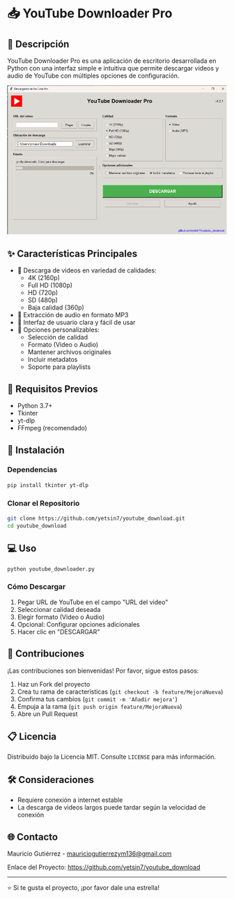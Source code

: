 # 📥 YouTube Downloader Pro

## 🌟 Descripción
YouTube Downloader Pro es una aplicación de escritorio desarrollada en Python con una interfaz simple e intuitiva que permite descargar videos y audio de YouTube con múltiples opciones de configuración.

![Captura de Pantalla](docs/screenshot.png)

## ✨ Características Principales
- 🎥 Descarga de videos en variedad de calidades:
  - 4K (2160p)
  - Full HD (1080p)
  - HD (720p)
  - SD (480p)
  - Baja calidad (360p)
- 🎵 Extracción de audio en formato MP3
- 🌈 Interfaz de usuario clara y fácil de usar
- 🔧 Opciones personalizables:
  - Selección de calidad
  - Formato (Video o Audio)
  - Mantener archivos originales
  - Incluir metadatos
  - Soporte para playlists

## 🚀 Requisitos Previos
- Python 3.7+
- Tkinter
- yt-dlp
- FFmpeg (recomendado)

## 🔧 Instalación

### Dependencias
```bash
pip install tkinter yt-dlp
```

### Clonar el Repositorio
```bash
git clone https://github.com/yetsin7/youtube_download.git
cd youtube_download
```

## 💻 Uso
```bash
python youtube_downloader.py
```

### Cómo Descargar
1. Pegar URL de YouTube en el campo "URL del video"
2. Seleccionar calidad deseada
3. Elegir formato (Video o Audio)
4. Opcional: Configurar opciones adicionales
5. Hacer clic en "DESCARGAR"

## 🤝 Contribuciones
¡Las contribuciones son bienvenidas! Por favor, sigue estos pasos:
1. Haz un Fork del proyecto
2. Crea tu rama de características (`git checkout -b feature/MejoraNueva`)
3. Confirma tus cambios (`git commit -m 'Añadir mejora'`)
4. Empuja a la rama (`git push origin feature/MejoraNueva`)
5. Abre un Pull Request

## 📋 Licencia
Distribuido bajo la Licencia MIT. Consulte `LICENSE` para más información.

## 🛠️ Consideraciones
- Requiere conexión a internet estable
- La descarga de videos largos puede tardar según la velocidad de conexión

## 🌐 Contacto
Mauricio Gutiérrez - mauriciogutierrezym136@gmail.com

Enlace del Proyecto: https://github.com/yetsin7/youtube_download

---

⭐ Si te gusta el proyecto, ¡por favor dale una estrella!